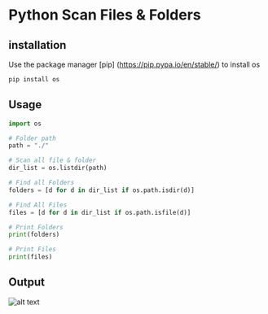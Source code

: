 # Python Scan Files & Folders

## installation

Use the package manager [pip] (https://pip.pypa.io/en/stable/) to install os

```bash 
pip install os
```

## Usage

```python
import os

# Folder path 
path = "./"

# Scan all file & folder
dir_list = os.listdir(path)

# Find all Folders
folders = [d for d in dir_list if os.path.isdir(d)]

# Find All Files
files = [d for d in dir_list if os.path.isfile(d)]

# Print Folders
print(folders)

# Print Files
print(files)
```

## Output

![alt text](https://github.com/[sourovpal]/[python-scan-all-file-and-folder]/blob/[master]/screenshot_1.png?raw=true)